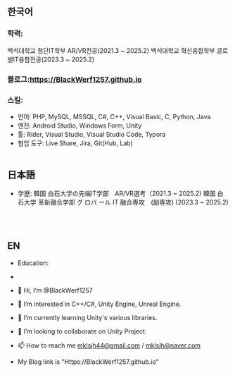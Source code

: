 ## 한국어
### 학력:
  백석대학교 첨단IT학부 AR/VR전공(2021.3 ~ 2025.2)
  백석대학교 혁신융합학부 글로벌IT융합전공(2023.3 ~ 2025.2)
### 블로그:https://BlackWerf1257.github.io
### 스킬:
- 언어: PHP, MySQL, MSSQL, C#, C++, Visual Basic, C, Python, Java
- 엔진: Android Studio, Windows Form, Unity
- 툴: Rider, Visual Studio, Visual Studio Code, Typora
- 협업 도구: Live Share, Jira, Git(Hub, Lab)
  <br><br>
## 日本語
- 学歴:
  韓国 白石大学の先端IT学部　AR/VR選考（2021.3 ~ 2025.2)
  韓国 白石大学 革新融合学部 グ ロバ ール IT 融合専攻　(副専攻) (2023.3 ~ 2025.2)
  
<br><br>
## EN
- Education:
- 
- 👋 Hi, I’m @BlackWerf1257
- 👀 I’m interested in C++/C#, Unity Engine, Unreal Engine.
- 🌱 I’m currently learning Unity's various libraries.
- 💞️ I’m looking to collaborate on Unity Project.
- 📫 How to reach me mklsjh44@gmail.com  /  mklsjh@naver.com

- My Blog link is "Https://BlackWerf1257.github.io"

<!---
BlackWerf1257/BlackWerf1257 is a ✨ special ✨ repository because its `README.md` (this file) appears on your GitHub profile.
You can click the Preview link to take a look at your changes.
--->
